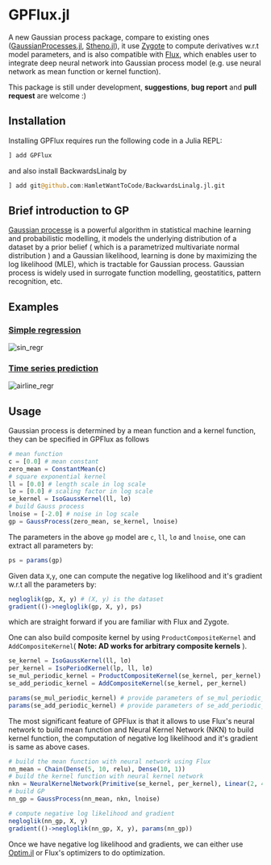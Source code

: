 # GPFlux.jl

A new Gaussian process package, compare to existing ones ([GaussianProcesses.jl](https://github.com/STOR-i/GaussianProcesses.jl.git), [Stheno.jl](https://github.com/willtebbutt/Stheno.jl.git)), it use [Zygote](https://github.com/FluxML/Zygote.jl.git) to compute derivatives w.r.t model parameters, and is also compatible with [Flux](https://github.com/FluxML/Flux.jl.git), which enables user to integrate deep neural network into Gaussian process model (e.g. use neural network as mean function or kernel function).

This package is still under development, **suggestions**, **bug report** and **pull request** are welcome :)

## Installation
Installing GPFlux requires run the following code in a Julia REPL:
```julia
] add GPFlux
```
and also install BackwardsLinalg by
```julia
] add git@github.com:HamletWantToCode/BackwardsLinalg.jl.git
```

## Brief introduction to GP
[Gaussian processe](http://www.gaussianprocess.org/gpml/chapters/RW1.pdf) is a powerful algorithm in statistical machine learning and probabilistic modelling, it models the underlying distribution of a dataset by a prior belief ( which is a parametrized multivariate normal distribution ) and a Gaussian likelihood, learning is done by maximizing the log likelihood (MLE), which is tractable for Gaussian process. Gaussian process is widely used in surrogate function modelling, geostatitics, pattern recognition, etc.


## Examples
### [Simple regression](https://github.com/HamletWantToCode/GPFlux.jl/blob/master/notebook/simple_gpr.ipynb)
![sin_regr](https://github.com/HamletWantToCode/GPFlux.jl/blob/master/assets/simple_gpr.png)
### [Time series prediction](https://github.com/HamletWantToCode/GPFlux.jl/blob/master/notebook/time_series.ipynb)
![airline_regr](https://github.com/HamletWantToCode/GPFlux.jl/blob/master/assets/time_series.png)

## Usage
Gaussian process is determined by a mean function and a kernel function, they can be specified in GPFlux as follows
```julia
# mean function
c = [0.0] # mean constant
zero_mean = ConstantMean(c)
# square exponential kernel
ll = [0.0] # length scale in log scale
lσ = [0.0] # scaling factor in log scale
se_kernel = IsoGaussKernel(ll, lσ)
# build Gauss process
lnoise = [-2.0] # noise in log scale
gp = GaussProcess(zero_mean, se_kernel, lnoise)
```
The parameters in the above `gp` model are `c`, `ll`, `lσ` and `lnoise`, one can extract all parameters by:
```julia
ps = params(gp)
```
Given data `X`,`y`, one can compute the negative log likelihood and it's gradient w.r.t all the parameters by:
```julia
negloglik(gp, X, y) # (X, y) is the dataset
gradient(()->negloglik(gp, X, y), ps)
```
which are straight forward if you are familiar with Flux and Zygote.


One can also build composite kernel by using `ProductCompositeKernel` and `AddCompositeKernel`( **Note: AD works for arbitrary composite kernels** ).
```julia
se_kernel = IsoGaussKernel(ll, lσ)
per_kernel = IsoPeriodKernel(lp, ll, lσ)
se_mul_periodic_kernel = ProductCompositeKernel(se_kernel, per_kernel)
se_add_periodic_kernel = AddCompositeKernel(se_kernel, per_kernel)

params(se_mul_periodic_kernel) # provide parameters of se_mul_periodic_kernel
params(se_add_periodic_kernel) # provide parameters of se_add_periodic_kernel
```

The most significant feature of GPFlux is that it allows to use Flux's neural network to build mean function and Neural Kernel Network (NKN) to build kernel function, the computation of negative log likelihood and it's gradient is same as above cases.
```julia
# build the mean function with neural network using Flux
nn_mean = Chain(Dense(5, 10, relu), Dense(10, 1))
# build the kernel function with neural kernel network
nkn = NeuralKernelNetwork(Primitive(se_kernel, per_kernel), Linear(2, 4), z->Product(z, step=4))
# build GP
nn_gp = GaussProcess(nn_mean, nkn, lnoise)

# compute negative log likelihood and gradient
negloglik(nn_gp, X, y)
gradient(()->negloglik(nn_gp, X, y), params(nn_gp))
```

Once we have negative log likelihood and gradients, we can either use [Optim.jl](https://github.com/JuliaNLSolvers/Optim.jl.git) or Flux's optimizers to do optimization.
